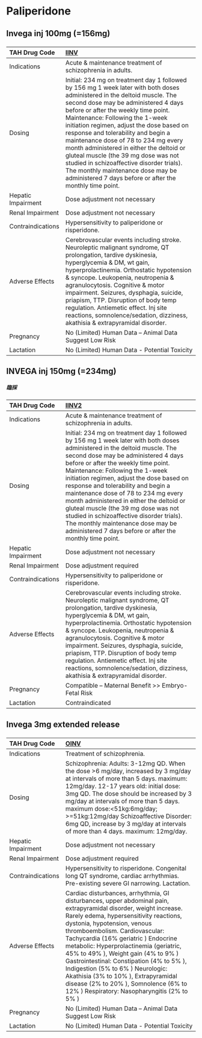 # Paliperidone

## Invega inj 100mg (=156mg)

##### 

| TAH Drug Code      | [IINV](https://www.tahsda.org.tw/drugs/hissearch.php?drug_code=IINV)                                                                                                                                                                                                                                                                                                                                                                                                                                                                                                                                 |
|:-------------------|:-----------------------------------------------------------------------------------------------------------------------------------------------------------------------------------------------------------------------------------------------------------------------------------------------------------------------------------------------------------------------------------------------------------------------------------------------------------------------------------------------------------------------------------------------------------------------------------------------------|
| Indications        | Acute & maintenance treatment of schizophrenia in adults.                                                                                                                                                                                                                                                                                                                                                                                                                                                                                                                                            |
| Dosing             | Initial: 234 mg on treatment day 1 followed by 156 mg 1 week later with both doses administered in the deltoid muscle. The second dose may be administered 4 days before or after the weekly time point. Maintenance: Following the 1-week initiation regimen, adjust the dose based on response and tolerability and begin a maintenance dose of 78 to 234 mg every month administered in either the deltoid or gluteal muscle (the 39 mg dose was not studied in schizoaffective disorder trials). The monthly maintenance dose may be administered 7 days before or after the monthly time point. |
| Hepatic Impairment | Dose adjustment not necessary                                                                                                                                                                                                                                                                                                                                                                                                                                                                                                                                                                        |
| Renal Impairment   | Dose adjustment not necessary                                                                                                                                                                                                                                                                                                                                                                                                                                                                                                                                                                        |
| Contraindications  | Hypersensitivity to paliperidone or risperidone.                                                                                                                                                                                                                                                                                                                                                                                                                                                                                                                                                     |
| Adverse Effects    | Cerebrovascular events including stroke. Neuroleptic malignant syndrome, QT prolongation, tardive dyskinesia, hyperglycemia & DM, wt gain, hyperprolactinemia. Orthostatic hypotension & syncope. Leukopenia, neutropenia & agranulocytosis. Cognitive & motor impairment. Seizures, dysphagia, suicide, priapism, TTP. Disruption of body temp regulation. Antiemetic effect. Inj site reactions, somnolence/sedation, dizziness, akathisia & extrapyramidal disorder.                                                                                                                              |
| Pregnancy          | No (Limited) Human Data – Animal Data Suggest Low Risk                                                                                                                                                                                                                                                                                                                                                                                                                                                                                                                                               |
| Lactation          | No (Limited) Human Data - Potential Toxicity                                                                                                                                                                                                                                                                                                                                                                                                                                                                                                                                                         |

## INVEGA inj 150mg (=234mg)

##### 臨採

| TAH Drug Code      | [IINV2](https://www.tahsda.org.tw/drugs/hissearch.php?drug_code=IINV2)                                                                                                                                                                                                                                                                                                                                                                                                                                                                                                                               |
|:-------------------|:-----------------------------------------------------------------------------------------------------------------------------------------------------------------------------------------------------------------------------------------------------------------------------------------------------------------------------------------------------------------------------------------------------------------------------------------------------------------------------------------------------------------------------------------------------------------------------------------------------|
| Indications        | Acute & maintenance treatment of schizophrenia in adults.                                                                                                                                                                                                                                                                                                                                                                                                                                                                                                                                            |
| Dosing             | Initial: 234 mg on treatment day 1 followed by 156 mg 1 week later with both doses administered in the deltoid muscle. The second dose may be administered 4 days before or after the weekly time point. Maintenance: Following the 1-week initiation regimen, adjust the dose based on response and tolerability and begin a maintenance dose of 78 to 234 mg every month administered in either the deltoid or gluteal muscle (the 39 mg dose was not studied in schizoaffective disorder trials). The monthly maintenance dose may be administered 7 days before or after the monthly time point. |
| Hepatic Impairment | Dose adjustment not necessary                                                                                                                                                                                                                                                                                                                                                                                                                                                                                                                                                                        |
| Renal Impairment   | Dose adjustment required                                                                                                                                                                                                                                                                                                                                                                                                                                                                                                                                                                             |
| Contraindications  | Hypersensitivity to paliperidone or risperidone.                                                                                                                                                                                                                                                                                                                                                                                                                                                                                                                                                     |
| Adverse Effects    | Cerebrovascular events including stroke. Neuroleptic malignant syndrome, QT prolongation, tardive dyskinesia, hyperglycemia & DM, wt gain, hyperprolactinemia. Orthostatic hypotension & syncope. Leukopenia, neutropenia & agranulocytosis. Cognitive & motor impairment. Seizures, dysphagia, suicide, priapism, TTP. Disruption of body temp regulation. Antiemetic effect. Inj site reactions, somnolence/sedation, dizziness, akathisia & extrapyramidal disorder.                                                                                                                              |
| Pregnancy          | Compatible – Maternal Benefit >> Embryo-Fetal Risk                                                                                                                                                                                                                                                                                                                                                                                                                                                                                                                                                   |
| Lactation          | Contraindicated                                                                                                                                                                                                                                                                                                                                                                                                                                                                                                                                                                                      |

## Invega 3mg extended release

##### 

| TAH Drug Code      | [OINV](https://www.tahsda.org.tw/drugs/hissearch.php?drug_code=OINV)                                                                                                                                                                                                                                                                                                                                                                                                                                                                                             |
|:-------------------|:-----------------------------------------------------------------------------------------------------------------------------------------------------------------------------------------------------------------------------------------------------------------------------------------------------------------------------------------------------------------------------------------------------------------------------------------------------------------------------------------------------------------------------------------------------------------|
| Indications        | Treatment of schizophrenia.                                                                                                                                                                                                                                                                                                                                                                                                                                                                                                                                      |
| Dosing             | Schizophrenia: Adults: 3-12mg QD. When the dose >6 mg/day, increased by 3 mg/day at intervals of more than 5 days. maximum: 12mg/day. 12-17 years old: initial dose: 3mg QD. The dose should be increased by 3 mg/day at intervals of more than 5 days. maximum dose:<51kg:6mg/day; >=51kg:12mg/day Schizoaffective Disorder: 6mg QD, increase by 3 mg/day at intervals of more than 4 days. maximum: 12mg/day.                                                                                                                                                  |
| Hepatic Impairment | Dose adjustment not necessary                                                                                                                                                                                                                                                                                                                                                                                                                                                                                                                                    |
| Renal Impairment   | Dose adjustment required                                                                                                                                                                                                                                                                                                                                                                                                                                                                                                                                         |
| Contraindications  | Hypersensitivity to risperidone. Congenital long QT syndrome, cardiac arrhythmias. Pre-existing severe GI narrowing. Lactation.                                                                                                                                                                                                                                                                                                                                                                                                                                  |
| Adverse Effects    | Cardiac disturbances, arrhythmia, GI disturbances, upper abdominal pain, extrapyramidal disorder, weight increase. Rarely edema, hypersensitivity reactions, dystonia, hypotension, venous thromboembolism. Cardiovascular: Tachycardia (16% geriatric ) Endocrine metabolic: Hyperprolactinemia (geriatric, 45% to 49% ), Weight gain (4% to 9% ) Gastrointestinal: Constipation (4% to 5% ), Indigestion (5% to 6% ) Neurologic: Akathisia (3% to 10% ), Extrapyramidal disease (2% to 20% ), Somnolence (6% to 12% ) Respiratory: Nasopharyngitis (2% to 5% ) |
| Pregnancy          | No (Limited) Human Data – Animal Data Suggest Low Risk                                                                                                                                                                                                                                                                                                                                                                                                                                                                                                           |
| Lactation          | No (Limited) Human Data - Potential Toxicity                                                                                                                                                                                                                                                                                                                                                                                                                                                                                                                     |

